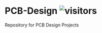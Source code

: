 # PCB-Design    ![visitors](https://visitor-badge.glitch.me/badge?page_id=embeddedalpha.stm32f103c8t6)
Repository for PCB Design Projects
